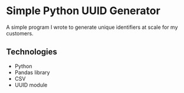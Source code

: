 # Simple Python UUID Generator
A simple program I wrote to generate unique identifiers at scale for my customers.

## Technologies
* Python
* Pandas library
* CSV
* UUID module